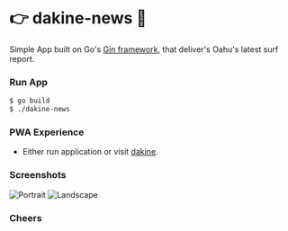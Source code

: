 # 👉 dakine-news 📰

Simple App built on Go's [Gin framework](https://gin-gonic.github.io/gin/), that deliver's Oahu's latest surf report.


### Run App
```bash
$ go build
$ ./dakine-news

```
### PWA Experience
- Either run application or visit [dakine](https://dakine.news).

### Screenshots

![Portrait](https://cloud.githubusercontent.com/assets/5381156/21800429/7b654886-d6d2-11e6-8d8f-b46f512b435b.png)
![Landscape](https://cloud.githubusercontent.com/assets/5381156/21800430/7b6562bc-d6d2-11e6-8c3b-73e1f2b4c7dd.png)

### Cheers
